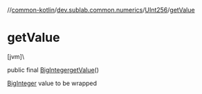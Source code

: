 //[common-kotlin](../../../index.md)/[dev.sublab.common.numerics](../index.md)/[UInt256](index.md)/[getValue](get-value.md)

# getValue

[jvm]\

public final [BigInteger](https://docs.oracle.com/javase/8/docs/api/java/math/BigInteger.html)[getValue](get-value.md)()

[BigInteger](https://docs.oracle.com/javase/8/docs/api/java/math/BigInteger.html) value to be wrapped
